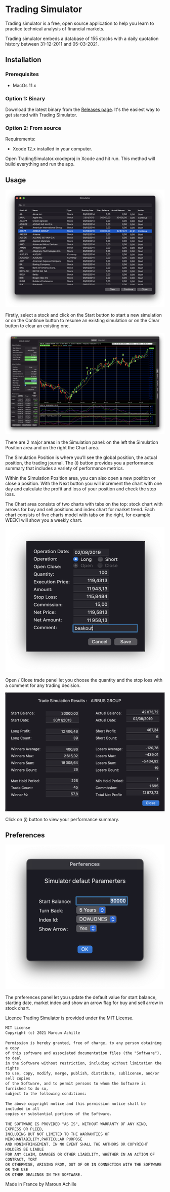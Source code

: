 # Trading Simulator

Trading simulator is a free, open source application to help you learn to practice technical analysis of financial markets.

Trading simulator embeds a database of 155 stocks with a daily quotation history between 31-12-2011 and 05-03-2021.


## Installation

### Prerequisites 

-  MacOs 11.x 

### Option 1: Binary

Download the latest binary from the [Releases page](https://github.com/machille/TradingSimulator/releases/download/v1.0/TradingSimulator.dmg). It's the easiest way to get started with Trading Simulator.

### Option 2: From source

Requirements:
- Xcode 12.x installed in your computer.

Open TradingSimulator.xcodeproj in Xcode and hit run. This method will build everything and run the app.


## Usage

![Start Panel](screenshot/TradingSimulatorStart.png?raw=true "Start Panel")

Firstly, select a stock and click on the Start button to start a new simulation or on the Continue button to resume an existing simulation or on the Clear button to clear an existing one. 


![Simulation Panel](screenshot/TradingSimulatorMain.png?raw=true "Simulation Panel")

There are 2 major areas in the Simulation panel: on the left the Simulation Position area and on the right the Chart area. 

The Simulation Position is where you’ll see the global position, the actual position, the trading journal. The (i) button provides you a performance summary that includes a variety of performance metrics.

Within the Simulation Position area, you can also open a new position or close a position. With the Next button you will increment the chart with one day and calculate the profit and loss of your position and check the stop loss.  

The Chart area consists of two charts with tabs on the top: stock chart with arrows for buy and sell positions and index chart for market trend. Each chart consists of five charts model with tabs on the right, for example WEEK1 will show you a weekly chart.


![Order Panel](screenshot/TradingSimulatorPosition.png?raw=true "Order Panel") 

Open / Close trade panel let you choose the quantity and the stop loss with a comment for any trading decision. 
 

![Result Panel](screenshot/TradingSimulatorResult.png?raw=true "Result Panel") 

Click on (i) button to view your performance summary.


## Preferences

![Preferences Panel](screenshot/TradingSimulatorPref.png?raw=true "Preferences Panel") 

The preferences panel let you update the default value for start balance, starting date, market index and show an arrow flag for buy and sell arrow in stock chart.

Licence
Trading Simulator is provided under the MIT License.

```text
MIT License
Copyright (c) 2021 Maroun Achille

Permission is hereby granted, free of charge, to any person obtaining a copy 
of this software and associated documentation files (the "Software"), to deal 
in the Software without restriction, including without limitation the rights 
to use, copy, modify, merge, publish, distribute, sublicense, and/or sell copies
of the Software, and to permit persons to whom the Software is furnished to do so,
subject to the following conditions:

The above copyright notice and this permission notice shall be included in all 
copies or substantial portions of the Software.

THE SOFTWARE IS PROVIDED "AS IS", WITHOUT WARRANTY OF ANY KIND, EXPRESS OR PLIED, 
INCLUDING BUT NOT LIMITED TO THE WARRANTIES OF MERCHANTABILITY,PARTICULAR PURPOSE 
AND NONINFRINGEMENT. IN NO EVENT SHALL THE AUTHORS OR COPYRIGHT HOLDERS BE LIABLE 
FOR ANY CLAIM, DAMAGES OR OTHER LIABILITY, WHETHER IN AN ACTION OF CONTRACT, TORT 
OR OTHERWISE, ARISING FROM, OUT OF OR IN CONNECTION WITH THE SOFTWARE OR THE USE 
OR OTHER DEALINGS IN THE SOFTWARE.
```

Made in France by Maroun Achille 
